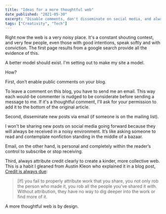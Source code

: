 ```yaml
---
title: "Ideas for a more thoughtful web"
date_published: "2021-05-30"
excerpt: "Disable comments, don't disseminate on social media, and always attribute credit."
tags: ["Creativity", "Tech"]
---
```


Right now the web is a very noisy place. It's a constant shouting contest, and very few people, even those with good intentions, speak softly and with conviction. The first page results from a google search provide all the evidence of this.

A better model should exist. I'm setting out to make my site a model. 

How? 

First, don’t enable public comments on your blog.

To leave a comment on this blog, you have to send me an email. This way each would-be commenter is nudged to be considerate before sending a message to me. If it's a thoughtful comment, I'll ask for your permission to add it to the bottom of the original article. 

Second, disseminate new posts via email (if someone is on the mailing list).

I won't be sharing new posts on social media going forward because they will always be received in a noisy environment. It’s like asking someone to read and contemplate nonfiction standing in the middle of a bazaar.

Email, on the other hand, is personal and completely within the reader’s control to subscribe or stop receiving.

Third, always attribute credit clearly to create a kinder, more collective web. This is a habit I gleaned from Austin Kleon who explained it in a blog post, [Credit is always due](https://austinkleon.com/2014/01/27/credit-is-always-due/):

> [If] you fail to properly attribute work that you share, you not only rob the person who made it, you rob all the people you’ve shared it with. Without attribution, they have no way to dig deeper into the work or find more of it.

A more thoughtful web is by design.